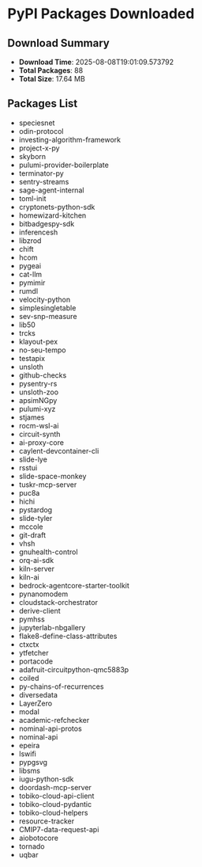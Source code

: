 # PyPI Packages Downloaded

## Download Summary
- **Download Time**: 2025-08-08T19:01:09.573792
- **Total Packages**: 88
- **Total Size**: 17.64 MB

## Packages List
- speciesnet
- odin-protocol
- investing-algorithm-framework
- project-x-py
- skyborn
- pulumi-provider-boilerplate
- terminator-py
- sentry-streams
- sage-agent-internal
- toml-init
- cryptonets-python-sdk
- homewizard-kitchen
- bitbadgespy-sdk
- inferencesh
- libzrod
- chift
- hcom
- pygeai
- cat-llm
- pymimir
- rumdl
- velocity-python
- simplesingletable
- sev-snp-measure
- lib50
- trcks
- klayout-pex
- no-seu-tempo
- testapix
- unsloth
- github-checks
- pysentry-rs
- unsloth-zoo
- apsimNGpy
- pulumi-xyz
- stjames
- rocm-wsl-ai
- circuit-synth
- ai-proxy-core
- caylent-devcontainer-cli
- slide-lye
- rsstui
- slide-space-monkey
- tuskr-mcp-server
- puc8a
- hichi
- pystardog
- slide-tyler
- mccole
- git-draft
- vhsh
- gnuhealth-control
- orq-ai-sdk
- kiln-server
- kiln-ai
- bedrock-agentcore-starter-toolkit
- pynanomodem
- cloudstack-orchestrator
- derive-client
- pymhss
- jupyterlab-nbgallery
- flake8-define-class-attributes
- ctxctx
- ytfetcher
- portacode
- adafruit-circuitpython-qmc5883p
- coiled
- py-chains-of-recurrences
- diversedata
- LayerZero
- modal
- academic-refchecker
- nominal-api-protos
- nominal-api
- epeira
- lswifi
- pypgsvg
- libsms
- iugu-python-sdk
- doordash-mcp-server
- tobiko-cloud-api-client
- tobiko-cloud-pydantic
- tobiko-cloud-helpers
- resource-tracker
- CMIP7-data-request-api
- aiobotocore
- tornado
- uqbar
